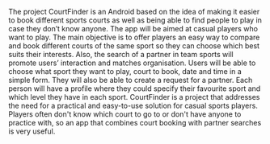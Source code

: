 The project CourtFinder is an Android based on the idea of making it easier to book different sports courts as well as being able to find people to play in case they don’t know anyone. The app will be aimed at casual players who want to play.
The main objective is to offer players an easy way to compare and book different courts of the same sport so they can choose which best suits their interests. Also, the search of a partner in team sports will promote users’ interaction and matches organisation. 
Users will be able to choose what sport they want to play, court to book, date and time in a simple form. They will also be able to create a request for a partner.
Each person will have a profile where they could specify their favourite sport and which level they have in each sport.
CourtFinder is a project that addresses the need for a practical and easy-to-use solution for casual sports players. Players often don't know which court to go to or don't have anyone to practice with, so an app that combines court booking with partner searches is very useful.
